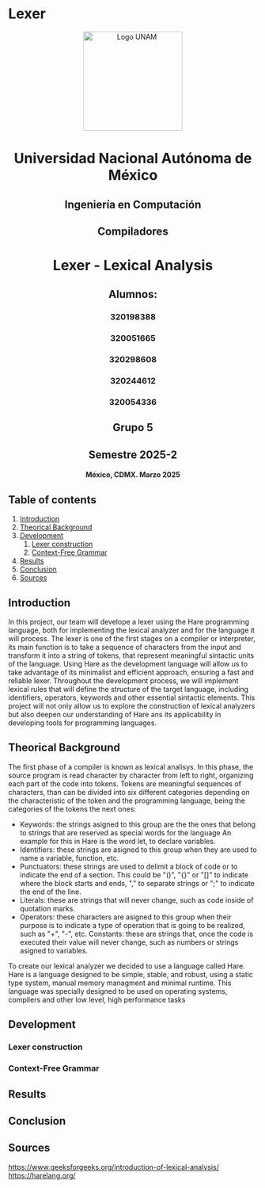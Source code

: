 # Lexer

<div align="center">
  <img src="https://cloudfront-us-east-1.images.arcpublishing.com/infobae/QLXAPU64VVD7DMR5ZF7VIEH4HQ.jpg" alt="Logo UNAM" width="200"/>
  <h1> Universidad Nacional Autónoma de México </h1>
  <h2> Ingeniería en Computación </h2>
  <h2> Compiladores </h2>
  <h1> Lexer - Lexical Analysis </h1>
  <h2> Alumnos: </h2>
  <h3>320198388</h3>
  <h3>320051665</h3>
  <h3>320298608</h3>
  <h3>320244612</h3>
  <h3>320054336</h3>
  <h2> Grupo 5 </h2>
  <h2> Semestre 2025-2 </h2>
  <h4> México, CDMX. Marzo 2025 </h4>
</div>





## Table of contents   
1. [Introduction](#introduction)
2. [Theorical Background](#theoricalbackground)
3. [Development](#development)
   1. [Lexer construction](#lexerconstruction)
   2. [Context-Free Grammar](#context-freegrammar)  
4. [Results](#results)
5.  [Conclusion](#conclusion)
6.   [Sources](#sources)



## Introduction  
In this project, our team will develope a lexer using the Hare programming language, both for implementing the lexical analyzer and for the language it will process. The lexer is one of the first stages on a compiler or interpreter, its main function is to take a sequence of characters from the input and transform it into a string of tokens, that represent meaningful sintactic units of the language.
Using Hare as the development language will allow us to take advantage of its minimalist and efficient approach, ensuring a fast and reliable lexer. Throughout the development process, we will implement lexical rules that will define the structure of the target language, including identifiers, operators, keywords and other essential sintactic elements.
This project will not only allow us to explore the construction of lexical analyzers but also deepen our understanding of Hare ans its applicability in developing tools for programming languages.

## Theorical Background 
The first phase of a compiler is known as lexical analisys. In this phase, the source program is read character by character from left to right, organizing each part of the code into tokens.
Tokens are meaningful sequences of characters, than can be divided into six different categories depending on the characteristic of the token and the programming language, being the categories of the tokens the next ones:
* Keywords: the strings asigned to this group are the the ones that belong to strings that are reserved as special words for the language An example for this in Hare is the word let, to declare variables.
* Identifiers: these strings are asigned to this group when they are used to name a variable, function, etc.
* Punctuators: these strings are used to delimit a block of code or to indicate the end of a section. This could be "()", "{}" or "[]" to indicate where the block starts and ends, "," to separate strings or ";" to indicate the end of the line.
* Literals: these are strings that will never change, such as code inside of quotation marks.
* Operators: these characters are asigned to this group when their purpose is to indicate a type of operation that is going to be realized, such as "+", "-", etc.
Constants: these are strings that, once the code is executed their value will never change, such as numbers or strings asigned to variables.

To create our lexical analyzer we decided to use a language called Hare. Hare is a language designed to be simple, stable, and robust, using a static type system, manual memory managment and minimal runtime. This language was specially designed to be used on operating systems, compilers and other low level, high performance tasks

## Development

### Lexer construction

### Context-Free Grammar


## Results

## Conclusion

## Sources
https://www.geeksforgeeks.org/introduction-of-lexical-analysis/
https://harelang.org/
